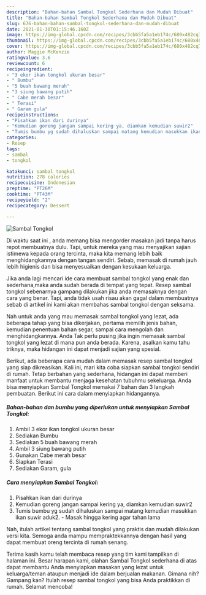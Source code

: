 ```yaml
---
description: "Bahan-bahan Sambal Tongkol Sederhana dan Mudah Dibuat"
title: "Bahan-bahan Sambal Tongkol Sederhana dan Mudah Dibuat"
slug: 676-bahan-bahan-sambal-tongkol-sederhana-dan-mudah-dibuat
date: 2021-01-30T01:15:46.160Z
image: https://img-global.cpcdn.com/recipes/3cbb5fa5a1eb174c/680x482cq70/sambal-tongkol-foto-resep-utama.jpg
thumbnail: https://img-global.cpcdn.com/recipes/3cbb5fa5a1eb174c/680x482cq70/sambal-tongkol-foto-resep-utama.jpg
cover: https://img-global.cpcdn.com/recipes/3cbb5fa5a1eb174c/680x482cq70/sambal-tongkol-foto-resep-utama.jpg
author: Maggie McKenzie
ratingvalue: 3.6
reviewcount: 6
recipeingredient:
- "3 ekor ikan tongkol ukuran besar"
- " Bumbu"
- "5 buah bawang merah"
- "3 siung bawang putih"
- " Cabe merah besar"
- " Terasi"
- " Garam gula"
recipeinstructions:
- "Pisahkan ikan dari durinya"
- "Kemudian goreng jangan sampai kering ya, diamkan kemudian suwir2"
- "Tumis bumbu yg sudah dihaluskan sampai matang kemudian masukkan ikan suwir aduk2. Masak hingga kering agar tahan lama"
categories:
- Resep
tags:
- sambal
- tongkol

katakunci: sambal tongkol 
nutrition: 278 calories
recipecuisine: Indonesian
preptime: "PT26M"
cooktime: "PT43M"
recipeyield: "2"
recipecategory: Dessert

---
```



![Sambal Tongkol](https://img-global.cpcdn.com/recipes/3cbb5fa5a1eb174c/680x482cq70/sambal-tongkol-foto-resep-utama.jpg)

Di waktu  saat ini , anda memang bisa mengorder masakan jadi tanpa harus repot membuatnya dulu. Tapi, untuk mereka yang mau menyajikan sajian istimewa kepada orang tercinta, maka kita memang lebih baik menghidangkannya dengan tangan sendiri. Sebab, memasak di rumah jauh lebih higienis dan bisa menyesuaikan dengan kesukaan keluarga.

Jika anda lagi mencari ide cara membuat sambal tongkol yang enak dan sederhana,maka anda sudah berada di tempat yang tepat. Resep sambal tongkol  sebenarnya gampang dilakukan jika anda memasaknya dengan cara yang benar. Tapi, anda tidak usah risau akan gagal dalam membuatnya 
sebab di artikel ini kami akan membahas sambal tongkol dengan seksama.  



Nah untuk anda yang mau memasak sambal tongkol yang lezat, ada beberapa tahap yang bisa dikerjakan, pertama memilih jenis bahan, kemudian penentuan bahan segar, sampai cara mengolah dan menghidangkannya. Anda Tak perlu pusing jika ingin memasak sambal tongkol yang lezat di mana pun anda berada. Karena, asalkan kamu  tahu triknya, maka hidangan ini dapat menjadi sajian yang spesial.

Berikut, ada beberapa cara mudah dalam memasak resep sambal tongkol yang siap dikreasikan. Kali ini, mari kita coba siapkan sambal tongkol sendiri di rumah. Tetap berbahan yang sederhana, hidangan ini dapat memberi manfaat untuk membantu menjaga kesehatan tubuhmu sekeluarga. Anda bisa menyiapkan Sambal Tongkol memakai 7 bahan dan 3 langkah pembuatan. Berikut ini cara dalam menyiapkan hidangannya.

<!--inarticleads1-->

##### Bahan-bahan dan bumbu yang diperlukan untuk menyiapkan Sambal Tongkol:

1. Ambil 3 ekor ikan tongkol ukuran besar
1. Sediakan  Bumbu
1. Sediakan 5 buah bawang merah
1. Ambil 3 siung bawang putih
1. Gunakan  Cabe merah besar
1. Siapkan  Terasi
1. Sediakan  Garam, gula




<!--inarticleads2-->

##### Cara menyiapkan Sambal Tongkol:

1. Pisahkan ikan dari durinya
1. Kemudian goreng jangan sampai kering ya, diamkan kemudian suwir2
1. Tumis bumbu yg sudah dihaluskan sampai matang kemudian masukkan ikan suwir aduk2. - Masak hingga kering agar tahan lama




Nah, itulah artikel tentang  sambal tongkol  yang praktis dan mudah dilakukan versi kita. Semoga anda mampu mempraktekkannya dengan hasil yang dapat membuat oreng tercinta di rumah senang. 

Terima kasih kamu telah membaca resep yang tim kami tampilkan di halaman ini. Besar harapan kami, olahan  Sambal Tongkol sederhana di atas dapat membantu Anda menyiapkan masakan yang lezat untuk keluarga/teman ataupun menjadi ide dalam berjualan makanan. Gimana nih? Gampang kan? Itulah resep sambal tongkol yang bisa Anda praktikkan di rumah. Selamat mencoba!

